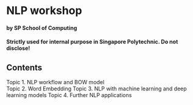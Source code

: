 # NLP workshop
#### by SP School of Computing
#### Strictly used for internal purpose in Singapore Polytechnic. Do not disclose!

## Contents
Topic 1. NLP workflow and BOW model <br>
Topic 2. Word Embedding
Topic 3. NLP with machine learning and deep learning models
Topic 4. Further NLP applications
